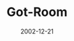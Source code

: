 ---
layout: music 
title: "Got-Room"
series: "Got Christmas?"
date: 2002-12-21 
description: "Delve into the key staples of the Christmas story."
audio: "http://s3.amazonaws.com/crossroadsaudiomessages/Got Room Dec21.mp3"
audio-duration: "36:57"
src: "http://www.crossroads.net/players/media/mediumHz/bigscreen.gotxmas.jpg"
---
